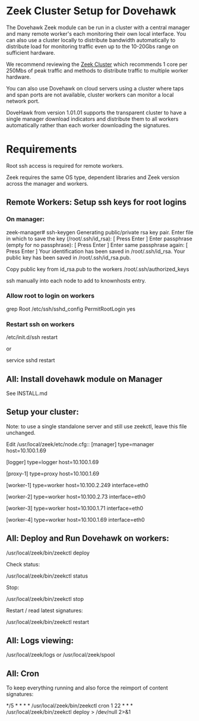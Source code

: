 # Zeek Cluster Setup for Dovehawk

The Dovehawk Zeek module can be run in a cluster with a central manager and many remote worker's each monitoring their own local interface.  You can also use a cluster locally to distribute bandwidth automatically to distribute load for monitoring traffic even up to the 10-20Gbs range on sufficient hardware.

We recommend reviewing the [Zeek Cluster](https://docs.zeek.org/en/stable/cluster/) which recommends 1 core per 250Mbs of peak traffic and methods to distribute traffic to multiple  worker hardware. 

You can also use Dovehawk on cloud servers using a cluster where taps and span ports are not available, cluster workers can monitor a local network port.

DoveHawk from version 1.01.01 supports the transparent cluster to have a single manager download indicators and distribute them to all workers automatically rather than each worker downloading the signatures.

# Requirements

Root ssh access is required for remote workers.

Zeek requires the same OS type, dependent libraries and Zeek version across the manager and workers.


## Remote Workers: Setup ssh keys for root logins

### On manager:

zeek-manager# ssh-keygen 
 Generating public/private rsa key pair. 
 Enter file in which to save the key (/root/.ssh/id_rsa): [ Press Enter ] 
 Enter passphrase (empty for no passphrase): [ Press Enter ] 
 Enter same passphrase again: [ Press Enter ] 
 Your identification has been saved in /root/.ssh/id_rsa. 
 Your public key has been saved in /root/.ssh/id_rsa.pub. 

Copy public key from id_rsa.pub to the workers /root/.ssh/authorized_keys

ssh manually into each node to add to knownhosts entry.

### Allow root to login on workers

grep Root /etc/ssh/sshd_config 
 PermitRootLogin yes

### Restart ssh on workers

/etc/init.d/ssh restart

or

service sshd restart

## All: Install dovehawk module on Manager

See INSTALL.md


## Setup your cluster:

Note: to use a single standalone server and still use zeekctl, leave this file unchanged.

Edit /usr/local/zeek/etc/node.cfg::
[manager]
type=manager
host=10.100.1.69

[logger]
type=logger
host=10.100.1.69
 
[proxy-1]
type=proxy
host=10.100.1.69
 
[worker-1]
type=worker
host=10.100.2.249
interface=eth0
 

[worker-2]
type=worker
host=10.100.2.73
interface=eth0


[worker-3]
type=worker
host=10.100.1.71
interface=eth0


[worker-4]
type=worker
host=10.100.1.69
interface=eth0


## All:  Deploy and Run Dovehawk on workers:

/usr/local/zeek/bin/zeekctl deploy

Check status:

/usr/local/zeek/bin/zeekctl status

Stop:

/usr/local/zeek/bin/zeekctl stop

Restart / read latest signatures:

/usr/local/zeek/bin/zeekctl restart


## All: Logs viewing:

/usr/local/zeek/logs or /usr/local/zeek/spool

## All: Cron

To keep everything running and also force the reimport of content signatures:

*/5 * * * * /usr/local/zeek/bin/zeekctl cron
1 22 * * * /usr/local/zeek/bin/zeekctl deploy  > /dev/null 2>&1

